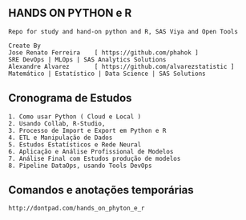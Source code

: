 ## HANDS ON PYTHON e R
    Repo for study and hand-on python and R, SAS Viya and Open Tools
    
    Create By 
    Jose Renato Ferreira    [ https://github.com/phahok ]               SRE DevOps | MLOps | SAS Analytics Solutions
    Alexandre Alvarez       [ https://github.com/alvarezstatistic ]     Matemático | Estatístico | Data Science | SAS Solutions

## Cronograma de Estudos
    1. Como usar Python ( Cloud e Local ) 
    2. Usando Collab, R-Studio, 
    3. Processo de Import e Export em Python e R
    4. ETL e Manipulação de Dados
    5. Estudos Estatísticos e Rede Neural
    6. Aplicação e Análise Profissional de Modelos
    7. Análise Final com Estudos produção de modelos
    8. Pipeline DataOps, usando Tools DevOps 

## Comandos e anotações temporárias
    http://dontpad.com/hands_on_phyton_e_r
